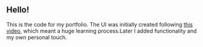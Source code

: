 ## Hello!

This is the code for my portfolio. The UI was initially created following [this video](https://www.youtube.com/watch?v=dImgZ_AH7uA), which meant a huge learning process.Later I added functionality and my own personal touch.